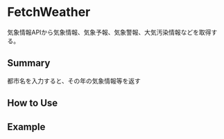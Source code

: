 # FetchWeather
気象情報APIから気象情報、気象予報、気象警報、大気汚染情報などを取得する。

## Summary
都市名を入力すると、その年の気象情報等を返す

## How to Use


## Example
